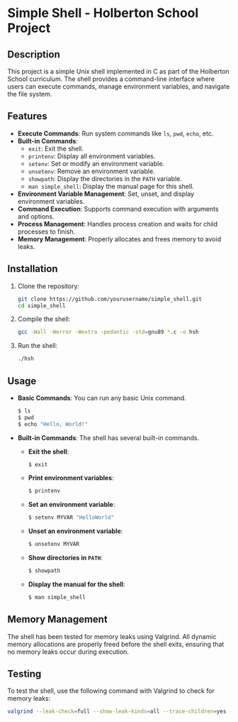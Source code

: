 # Simple Shell - Holberton School Project

## Description

This project is a simple Unix shell implemented in C as part of the Holberton School curriculum. The shell provides a command-line interface where users can execute commands, manage environment variables, and navigate the file system.

## Features

- **Execute Commands**: Run system commands like `ls`, `pwd`, `echo`, etc.
- **Built-in Commands**:
  - `exit`: Exit the shell.
  - `printenv`: Display all environment variables.
  - `setenv`: Set or modify an environment variable.
  - `unsetenv`: Remove an environment variable.
  - `showpath`: Display the directories in the `PATH` variable.
  - `man simple_shell`: Display the manual page for this shell.
- **Environment Variable Management**: Set, unset, and display environment variables.
- **Command Execution**: Supports command execution with arguments and options.
- **Process Management**: Handles process creation and waits for child processes to finish.
- **Memory Management**: Properly allocates and frees memory to avoid leaks.

## Installation

1. Clone the repository:

    ```bash
    git clone https://github.com/yourusername/simple_shell.git
    cd simple_shell
    ```

2. Compile the shell:

    ```bash
    gcc -Wall -Werror -Wextra -pedantic -std=gnu89 *.c -o hsh
    ```

3. Run the shell:

    ```bash
    ./hsh
    ```

## Usage

- **Basic Commands**: You can run any basic Unix command.

    ```bash
    $ ls
    $ pwd
    $ echo "Hello, World!"
    ```

- **Built-in Commands**: The shell has several built-in commands.

    - **Exit the shell**:
        ```bash
        $ exit
        ```

    - **Print environment variables**:
        ```bash
        $ printenv
        ```

    - **Set an environment variable**:
        ```bash
        $ setenv MYVAR "HelloWorld"
        ```

    - **Unset an environment variable**:
        ```bash
        $ unsetenv MYVAR
        ```

    - **Show directories in `PATH`**:
        ```bash
        $ showpath
        ```

    - **Display the manual for the shell**:
        ```bash
        $ man simple_shell
        ```

## Memory Management

The shell has been tested for memory leaks using Valgrind. All dynamic memory allocations are properly freed before the shell exits, ensuring that no memory leaks occur during execution.

## Testing

To test the shell, use the following command with Valgrind to check for memory leaks:

```bash
valgrind --leak-check=full --show-leak-kinds=all --trace-children=yes --track-origins=yes ./hsh
```
